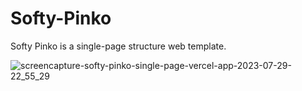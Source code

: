 # Softy-Pinko
Softy Pinko is a single-page structure web template.

![screencapture-softy-pinko-single-page-vercel-app-2023-07-29-22_55_29](https://github.com/cimensinan/Softy-Pinko/assets/113183535/706811c2-95df-4d19-8f40-f5a7cc4c9086)
